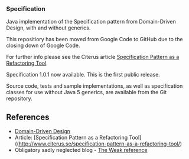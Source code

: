 ### Specification

Java implementation of the Specification pattern from Domain-Driven Design, with and without generics.

This repositiory has been moved from Google Code to GitHub due to the closing down of Google Code.

For further info please see the Citerus article [Specification Pattern as a Refactoring Tool](http://www.citerus.se/specification-pattern-as-a-refactoring-tool/).

Specification 1.0.1 now available. This is the first public release.

Source code, tests and sample implementations, as well as specification classes for use without Java 5 generics, are available from the Git repository. 

## References
* [Domain-Driven Design](http://ddddcommmunity.org)
* Article: [Specification Pattern as a Refactoring Tool]((http://www.citerus.se/specification-pattern-as-a-refactoring-tool/)
* Obligatory sadly neglected blog - [The Weak reference](https://weakreference.blogspot.com)

